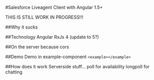 #Salesforce Liveagent Client with Angular 1.5+

THIS IS STILL WORK IN PROGRESS!!!

##Why
it sucks

##Technology
Angular
RxJs 4 (update to 5?)

##On the server
because cors

##Demo
Demo in example-component
`<example></example>`

##How does it work
Serverside stuff... 
poll for availability
longpoll for chatting


